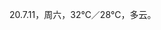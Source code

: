 <link href="../../css/style.css" rel="stylesheet" type="text/css" />

<span class="fzzy">20.7.11，周六，32℃／28℃，多云。

